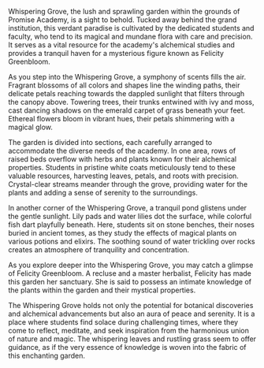 Whispering Grove, the lush and sprawling garden within the grounds of Promise Academy, is a sight to behold. Tucked away behind the grand institution, this verdant paradise is cultivated by the dedicated students and faculty, who tend to its magical and mundane flora with care and precision. It serves as a vital resource for the academy's alchemical studies and provides a tranquil haven for a mysterious figure known as Felicity Greenbloom.

As you step into the Whispering Grove, a symphony of scents fills the air. Fragrant blossoms of all colors and shapes line the winding paths, their delicate petals reaching towards the dappled sunlight that filters through the canopy above. Towering trees, their trunks entwined with ivy and moss, cast dancing shadows on the emerald carpet of grass beneath your feet. Ethereal flowers bloom in vibrant hues, their petals shimmering with a magical glow.

The garden is divided into sections, each carefully arranged to accommodate the diverse needs of the academy. In one area, rows of raised beds overflow with herbs and plants known for their alchemical properties. Students in pristine white coats meticulously tend to these valuable resources, harvesting leaves, petals, and roots with precision. Crystal-clear streams meander through the grove, providing water for the plants and adding a sense of serenity to the surroundings.

In another corner of the Whispering Grove, a tranquil pond glistens under the gentle sunlight. Lily pads and water lilies dot the surface, while colorful fish dart playfully beneath. Here, students sit on stone benches, their noses buried in ancient tomes, as they study the effects of magical plants on various potions and elixirs. The soothing sound of water trickling over rocks creates an atmosphere of tranquility and concentration.

As you explore deeper into the Whispering Grove, you may catch a glimpse of Felicity Greenbloom. A recluse and a master herbalist, Felicity has made this garden her sanctuary. She is said to possess an intimate knowledge of the plants within the garden and their mystical properties. 

The Whispering Grove holds not only the potential for botanical discoveries and alchemical advancements but also an aura of peace and serenity. It is a place where students find solace during challenging times, where they come to reflect, meditate, and seek inspiration from the harmonious union of nature and magic. The whispering leaves and rustling grass seem to offer guidance, as if the very essence of knowledge is woven into the fabric of this enchanting garden.

